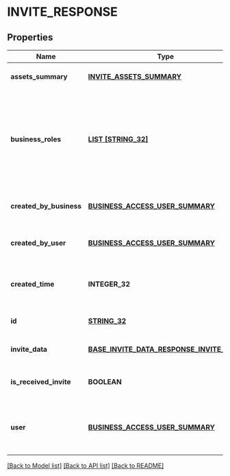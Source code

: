 # INVITE_RESPONSE

## Properties
Name | Type | Description | Notes
------------ | ------------- | ------------- | -------------
**assets_summary** | [**INVITE_ASSETS_SUMMARY**](InviteAssetsSummary.md) |  | [optional] [default to null]
**business_roles** | [**LIST [STRING_32]**](STRING_32.md) | The access level a user would be granted on the business if the invite/request is accepted. This can be EMPLOYEE, BIZ_ADMIN, or PARTNER. | [optional] [default to null]
**created_by_business** | [**BUSINESS_ACCESS_USER_SUMMARY**](BusinessAccessUserSummary.md) | Metadata for the business that created the invite/request. | [optional] [default to null]
**created_by_user** | [**BUSINESS_ACCESS_USER_SUMMARY**](BusinessAccessUserSummary.md) | Metadata for the user that created the invite/request. | [optional] [default to null]
**created_time** | **INTEGER_32** | The time the invite/request was created. Returned in milliseconds. | [optional] [default to null]
**id** | [**STRING_32**](STRING_32.md) | Unique identifier of the invite/request. | [optional] [default to null]
**invite_data** | [**BASE_INVITE_DATA_RESPONSE_INVITE_DATA**](BaseInviteDataResponse_invite_data.md) |  | [optional] [default to null]
**is_received_invite** | **BOOLEAN** | Indicates whether the invite/request was received. | [optional] [default to null]
**user** | [**BUSINESS_ACCESS_USER_SUMMARY**](BusinessAccessUserSummary.md) | Metadata for the member/partner that was sent the invite/request. | [optional] [default to null]

[[Back to Model list]](../README.md#documentation-for-models) [[Back to API list]](../README.md#documentation-for-api-endpoints) [[Back to README]](../README.md)


